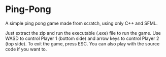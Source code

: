 # Ping-Pong
A simple ping pong game made from scratch, using only C++ and SFML.

Just extract the zip and run the executable (.exe) file to run the game.
Use WASD to control Player 1 (bottom side) and arrow keys to control Player 2 (top side).
To exit the game, press ESC.
You can also play with the source code if you want to.

